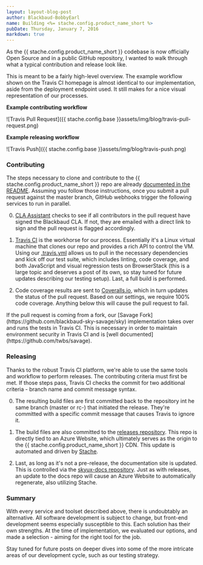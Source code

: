 ```yaml
---
layout: layout-blog-post
author: Blackbaud-BobbyEarl
name: Building <%= stache.config.product_name_short %>
pubDate: Thursday, January 7, 2016
markdown: true
---
```


As the {{ stache.config.product_name_short }} codebase is now officially Open Source and in a public GitHub repository, I wanted to walk through what a typical contribution and release look like.  

This is meant to be a fairly high-level overview.  The example workflow shown on the Travis CI homepage is almost identical to our implementation, aside from the deployment endpoint used.  It still makes for a nice visual representation of our processes.

<!-- more -->

**Example contributing workflow**

![Travis Pull Request]({{ stache.config.base }}assets/img/blog/travis-pull-request.png)

**Example releasing workflow**

![Travis Push]({{ stache.config.base }}assets/img/blog/travis-push.png)

### Contributing

The steps necessary to clone and contribute to the {{ stache.config.product_name_short }} repo are already [documented in the README](https://github.com/blackbaud/skyux#contributing).  Assuming you follow those instructions, once you submit a pull request against the master branch, GitHub webhooks trigger the following services to run in parallel.

0. [CLA Assistant](https://cla-assistant.io) checks to see if all contributors in the pull request have signed the Blackbaud CLA.  If not, they are emailed with a direct link to sign and the pull request is flagged accordingly.

0. [Travis CI](https://travis-ci.org/blackbaud/skyux) is the workhorse for our process.  Essentially it's a Linux virtual machine that clones our repo and provides a rich API to control the VM.  Using our [.travis.yml](https://github.com/blackbaud/skyux/blob/master/.travis.yml) allows us to pull in the necessary dependencies and kick off our test suite, which includes linting, code coverage, and both JavaScript and visual regression tests on BrowserStack  (this is a large topic and deserves a post of its own, so stay tuned for future updates describing our testing setup).  Last, a full build is performed.

0. Code coverage results are sent to [Coveralls.io](https://coveralls.io/github/blackbaud/skyux), which in turn updates the status of the pull request.  Based on our settings, we require 100% code coverage.  Anything below this will cause the pull request to fail.

<p class="alert alert-info">If the pull request is coming from a fork, our [Savage Fork](https://github.com/blackbaud-sky-savage/sky) implementation takes over and runs the tests in Travis CI.  This is necessary in order to maintain environment security in Travis CI and is [well documented](https://github.com/twbs/savage).</p>

### Releasing

Thanks to the robust Travis CI platform, we're able to use the same tools and workflow to perform releases.  The contributing criteria must first be met.  If those steps pass, Travis CI checks the commit for two additional criteria - branch name and commit message syntax.

0. The resulting build files are first committed back to the repository int he same branch (master or rc-) that initiated the release.  They're committed with a specific commit message that causes Travis to ignore it.

0. The build files are also committed to the [releases repository](https://github.com/blackbaud/skyux-releases).  This repo is directly tied to an Azure Website, which ultimately serves as the origin to the {{ stache.config.product_name_short }} CDN.  This update is automated and driven by [Stache](https://github.com/blackbaud/stache).

0. Last, as long as it's not a pre-release, the documentation site is updated.  This is controlled via the [skyux-docs repository](https://github.com/blackbaud/skyux-docs).  Just as with releases, an update to the docs repo will cause an Azure Website to automatically regenerate, also utilizing Stache.

### Summary

With every service and toolset described above, there is undoubtably an alternative.  All software development is subject to change, but front-end development seems especially susceptible to this.  Each solution has their own strengths.  At the time of implementation, we evaluated our options, and made a selection - aiming for the right tool for the job.

Stay tuned for future posts on deeper dives into some of the more intricate areas of our development cycle, such as our testing strategy.
